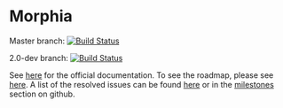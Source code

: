# Morphia

Master branch:  [![Build Status](https://travis-ci.org/MorphiaOrg/morphia.svg?branch=master)](https://travis-ci.org/MorphiaOrg/morphia)

2.0-dev branch:  [![Build Status](https://travis-ci.org/MorphiaOrg/morphia.svg?branch=2.0-dev)](https://travis-ci.org/MorphiaOrg/morphia)

See [here](http://morphiaorg.github.io/morphia/) for the official documentation.  To see the roadmap, please see [here](Roadmap.md).  A 
list of the resolved issues can be found [here](CHANGELOG.md) or in the [milestones](https://github.com/MorphiaOrg/morphia/milestones) 
section on github.

